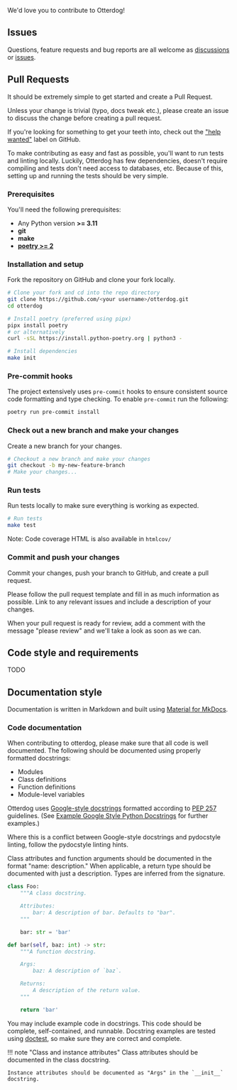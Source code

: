 We'd love you to contribute to Otterdog!

## Issues

Questions, feature requests and bug reports are all welcome as
[discussions](https://github.com/eclipse-csi/otterdog/discussions) or
[issues](https://github.com/eclipse-csi/otterdog/issues).

## Pull Requests

It should be extremely simple to get started and create a Pull Request.

Unless your change is trivial (typo, docs tweak etc.), please create an issue to discuss the change before
creating a pull request.

If you're looking for something to get your teeth into, check out the
["help wanted"](https://github.com/eclipse-csi/otterdog/issues?q=is%3Aissue%20state%3Aopen%20label%3A%22help%20wanted%22)
label on GitHub.

To make contributing as easy and fast as possible, you'll want to run tests and linting locally. Luckily,
Otterdog has few dependencies, doesn't require compiling and tests don't need access to databases, etc.
Because of this, setting up and running the tests should be very simple.

### Prerequisites

You'll need the following prerequisites:

- Any Python version **>= 3.11**
- **git**
- **make**
- [**poetry >= 2**](https://python-poetry.org/docs/#installation)

### Installation and setup

Fork the repository on GitHub and clone your fork locally.

```bash
# Clone your fork and cd into the repo directory
git clone https://github.com/<your username>/otterdog.git
cd otterdog

# Install poetry (preferred using pipx)
pipx install poetry
# or alternatively
curl -sSL https://install.python-poetry.org | python3 -

# Install dependencies
make init
```

### Pre-commit hooks

The project extensively uses `pre-commit` hooks to ensure consistent source code formatting and type checking.
To enable `pre-commit` run the following:

```bash
poetry run pre-commit install
```

### Check out a new branch and make your changes

Create a new branch for your changes.

```bash
# Checkout a new branch and make your changes
git checkout -b my-new-feature-branch
# Make your changes...
```

### Run tests

Run tests locally to make sure everything is working as expected.

```bash
# Run tests
make test
```

Note: Code coverage HTML is also available in `htmlcov/`

### Commit and push your changes

Commit your changes, push your branch to GitHub, and create a pull request.

Please follow the pull request template and fill in as much information as possible. Link to any relevant issues and include a description of your changes.

When your pull request is ready for review, add a comment with the message "please review" and we'll take a look as soon as we can.

## Code style and requirements

TODO

## Documentation style

Documentation is written in Markdown and built using [Material for MkDocs](https://squidfunk.github.io/mkdocs-material/).

### Code documentation

When contributing to otterdog, please make sure that all code is well documented. The following should be documented using properly formatted docstrings:

- Modules
- Class definitions
- Function definitions
- Module-level variables

Otterdog uses [Google-style docstrings](https://google.github.io/styleguide/pyguide.html#38-comments-and-docstrings) formatted according to [PEP 257](https://www.python.org/dev/peps/pep-0257/) guidelines. (See [Example Google Style Python Docstrings](https://sphinxcontrib-napoleon.readthedocs.io/en/latest/example_google.html) for further examples.)

Where this is a conflict between Google-style docstrings and pydocstyle linting, follow the pydocstyle linting hints.

Class attributes and function arguments should be documented in the format "name: description." When applicable, a return type should be documented with just a description. Types are inferred from the signature.

```python
class Foo:
    """A class docstring.

    Attributes:
        bar: A description of bar. Defaults to "bar".
    """

    bar: str = 'bar'
```

```python
def bar(self, baz: int) -> str:
    """A function docstring.

    Args:
        baz: A description of `baz`.

    Returns:
        A description of the return value.
    """

    return 'bar'
```

You may include example code in docstrings. This code should be complete, self-contained, and runnable. Docstring examples are tested using [doctest](https://docs.python.org/3/library/doctest.html), so make sure they are correct and complete.

!!! note "Class and instance attributes"
    Class attributes should be documented in the class docstring.

    Instance attributes should be documented as "Args" in the `__init__` docstring.
